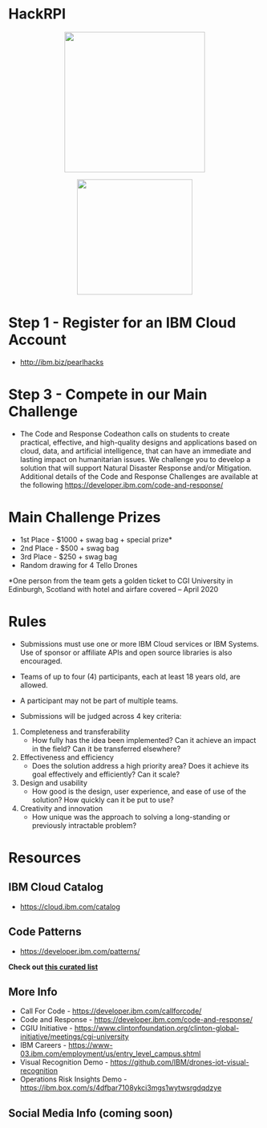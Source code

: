 # HackRPI

<p align="center">
  <img width="280" src="https://raw.githubusercontent.com/IBM/hackrpi/master/images/ibm-logo.png">
</p>

<p align="center">
  <img width="230" src="https://github.com/Lucas-sahn/pearlhacks/blob/master/images/pearlhacks.jpg">
</p>

# Step 1 - Register for an IBM Cloud Account
* http://ibm.biz/pearlhacks

# Step 3 - Compete in our Main Challenge
* The Code and Response Codeathon calls on students to create practical, effective, and high-quality designs and applications based on cloud, data, and artificial intelligence, that can have an immediate and lasting impact on humanitarian issues. We challenge you to develop a solution that will support Natural Disaster Response and/or Mitigation. Additional details of the Code and Response Challenges are available at the following https://developer.ibm.com/code-and-response/

# Main Challenge Prizes
*	1st Place - $1000 + swag bag + special prize*
*	2nd Place - $500 + swag bag
*	3rd Place - $250 + swag bag
*	Random drawing for 4 Tello Drones

*One person from the team gets a golden ticket to CGI University in Edinburgh, Scotland with hotel and airfare covered – April 2020 

# Rules
* Submissions must use one or more IBM Cloud services or IBM Systems. Use of sponsor or affiliate APIs and open source libraries is also encouraged.
* Teams of up to four (4) participants, each at least 18 years old, are allowed.
* A participant may not be part of multiple teams.

* Submissions will be judged across 4 key criteria:
1) Completeness and transferability
    * How fully has the idea been implemented? Can it achieve an impact in the field? Can it be transferred elsewhere?
2) Effectiveness and efficiency
    * Does the solution address a high priority area? Does it achieve its goal effectively and efficiently? Can it scale?
3) Design and usability
    * How good is the design, user experience, and ease of use of the solution? How quickly can it be put to use?
4) Creativity and innovation
    * How unique was the approach to solving a long-standing or previously intractable problem?

# Resources

## IBM Cloud Catalog
* https://cloud.ibm.com/catalog

## Code Patterns
* https://developer.ibm.com/patterns/

 **Check out [this curated list](https://github.com/pmmistry/hackrpi/blob/master/CodePatterns.md)** 

## More Info

* Call For Code - https://developer.ibm.com/callforcode/
* Code and Response - https://developer.ibm.com/code-and-response/
* CGIU Initiative - https://www.clintonfoundation.org/clinton-global-initiative/meetings/cgi-university
* IBM Careers - https://www-03.ibm.com/employment/us/entry_level_campus.shtml
* Visual Recognition Demo - https://github.com/IBM/drones-iot-visual-recognition
* Operations Risk Insights Demo - https://ibm.box.com/s/4dfbar7108ykci3mgs1wytwsrgdqdzye 

## Social Media Info (coming soon)
